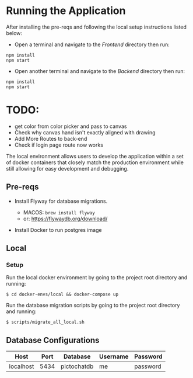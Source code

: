 # Running the Application

After installing the pre-reqs and following the local setup instructions listed below: 

* Open a terminal and navigate to the *Frontend* directory then run:
```
npm install 
npm start
```

* Open another terminal and navigate to the *Backend* directory then run: 
```
npm install 
npm start
```




# TODO:
* get color from color picker and pass to canvas
* Check why canvas hand isn't exactly aligned with drawing
* Add More Routes to back-end
* Check if login page route now works


The local environment allows users to develop the application within
a set of docker containers that closely match the production environment
while still allowing for easy development and debugging.


## Pre-reqs
* Install Flyway for database migrations.
	* MACOS: `brew install flyway`
	* or: https://flywaydb.org/download/ 

* Install Docker to run postgres image

## Local

### Setup
Run the local docker environment by going to the project root directory and running:

```$ cd docker-envs/local && docker-compose up```

Run the database migration scripts by going to the project root directory and running:

```$ scripts/migrate_all_local.sh```

## Database Configurations


| Host  |  Port | Database  | Username  | Password  |
|---|---|---|---|---|
| localhost  | 5434  | pictochatdb  | me  | password  |
